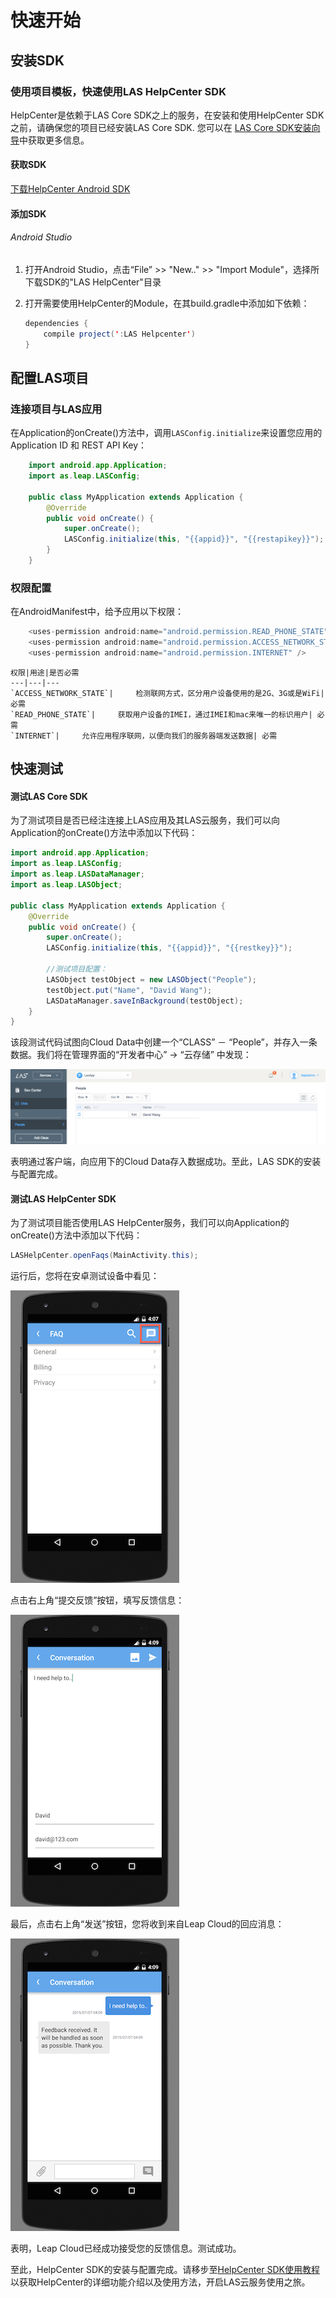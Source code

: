 # 快速开始

##	安装SDK

###	使用项目模板，快速使用LAS HelpCenter SDK
HelpCenter是依赖于LAS Core SDK之上的服务，在安装和使用HelpCenter SDK之前，请确保您的项目已经安装LAS Core SDK. 您可以在 [LAS Core SDK安装向导](...)中获取更多信息。

####	获取SDK

[下载HelpCenter Android SDK](...)
	
####	添加SDK

######	Android Studio 

1. 	打开Android Studio，点击“File” >> "New.." >> "Import Module"，选择所下载SDK的"LAS HelpCenter"目录
2. 	打开需要使用HelpCenter的Module，在其build.gradle中添加如下依赖：

	```java
	dependencies {
	    compile project(':LAS Helpcenter')
	}
	```

	
##	配置LAS项目

###	连接项目与LAS应用
	
在Application的onCreate()方法中，调用`LASConfig.initialize`来设置您应用的Application ID 和 REST API Key：
	
```java
	import android.app.Application;
	import as.leap.LASConfig;

	public class MyApplication extends Application {
		@Override
		public void onCreate() {
		    super.onCreate();
		    LASConfig.initialize(this, "{{appid}}", "{{restapikey}}");
		}
	}
```
	
###	权限配置

在AndroidManifest中，给予应用以下权限：
	
```java
	<uses-permission android:name="android.permission.READ_PHONE_STATE" />
   	<uses-permission android:name="android.permission.ACCESS_NETWORK_STATE" />
   	<uses-permission android:name="android.permission.INTERNET" />
```
	
	权限|用途|是否必需
	---|---|---
	`ACCESS_NETWORK_STATE`|		检测联网方式，区分用户设备使用的是2G、3G或是WiFi| 必需
	`READ_PHONE_STATE`| 	获取用户设备的IMEI，通过IMEI和mac来唯一的标识用户| 必需
	`INTERNET`| 	允许应用程序联网，以便向我们的服务器端发送数据| 必需
	
##	快速测试

#### 测试LAS Core SDK

为了测试项目是否已经注连接上LAS应用及其LAS云服务，我们可以向Application的onCreate()方法中添加以下代码：

```java
import android.app.Application;
import as.leap.LASConfig;
import as.leap.LASDataManager;
import as.leap.LASObject;

public class MyApplication extends Application {
    @Override
    public void onCreate() {
        super.onCreate();
        LASConfig.initialize(this, "{{appid}}", "{{restkey}}");
        
        //测试项目配置：
        LASObject testObject = new LASObject("People");
        testObject.put("Name", "David Wang");
        LASDataManager.saveInBackground(testObject);
    }
}
```

该段测试代码试图向Cloud Data中创建一个“CLASS” － “People”，并存入一条数据。我们将在管理界面的“开发者中心” -> “云存储” 中发现：

![imgSDKQSTestAddObj](../../../images/imgSDKQSTestAddObj.png)

表明通过客户端，向应用下的Cloud Data存入数据成功。至此，LAS SDK的安装与配置完成。

#### 测试LAS HelpCenter SDK
为了测试项目能否使用LAS HelpCenter服务，我们可以向Application的onCreate()方法中添加以下代码：

```java
LASHelpCenter.openFaqs(MainActivity.this);
```

运行后，您将在安卓测试设备中看见：

![imgSupportHome](../../../images/imgSupportHome.png)

点击右上角“提交反馈”按钮，填写反馈信息：

![imgSupportAddMsg](../../../images/imgSupportAddMsg.png)

最后，点击右上角“发送”按钮，您将收到来自Leap Cloud的回应消息：

![imgSupportConversation](../../../images/imgSupportConversation.png)

表明，Leap Cloud已经成功接受您的反馈信息。测试成功。

至此，HelpCenter SDK的安装与配置完成。请移步至[HelpCenter SDK使用教程](...)以获取HelpCenter的详细功能介绍以及使用方法，开启LAS云服务使用之旅。